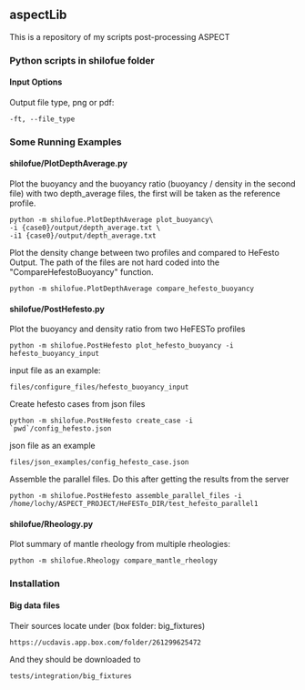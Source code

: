 ## aspectLib

This is a repository of my scripts post-processing ASPECT

### Python scripts in shilofue folder

#### Input Options

Output file type, png or pdf:

    -ft, --file_type

### Some Running Examples

#### shilofue/PlotDepthAverage.py

Plot the buoyancy and the buoyancy ratio (buoyancy / density in the second file)
with two depth_average files, the first will be taken as the reference profile.

    python -m shilofue.PlotDepthAverage plot_buoyancy\
    -i {case0}/output/depth_average.txt \
    -i1 {case0}/output/depth_average.txt

Plot the density change between two profiles and compared to HeFesto Output.
The path of the files are not hard coded into the "CompareHefestoBuoyancy" function.

    python -m shilofue.PlotDepthAverage compare_hefesto_buoyancy

#### shilofue/PostHefesto.py

Plot the buoyancy and density ratio from two HeFESTo profiles

    python -m shilofue.PostHefesto plot_hefesto_buoyancy -i hefesto_buoyancy_input

input file as an example:

    files/configure_files/hefesto_buoyancy_input

Create hefesto cases from json files

    python -m shilofue.PostHefesto create_case -i `pwd`/config_hefesto.json

json file as an example

    files/json_examples/config_hefesto_case.json

Assemble the parallel files. Do this after getting the results from the server

    python -m shilofue.PostHefesto assemble_parallel_files -i /home/lochy/ASPECT_PROJECT/HeFESTo_DIR/test_hefesto_parallel1

#### shilofue/Rheology.py

Plot summary of mantle rheology from multiple rheologies:

    python -m shilofue.Rheology compare_mantle_rheology

### Installation


#### Big data files

Their sources locate under (box folder: big_fixtures)

    https://ucdavis.app.box.com/folder/261299625472

And they should be downloaded to

    tests/integration/big_fixtures